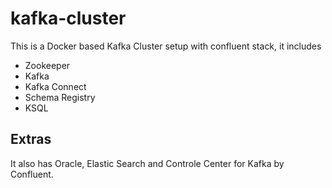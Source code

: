# kafka-cluster

This is a Docker based Kafka Cluster setup with confluent stack, it includes

* Zookeeper 
* Kafka
* Kafka Connect
* Schema Registry
* KSQL

## Extras 
It also has Oracle, Elastic Search and Controle Center for Kafka by Confluent.
